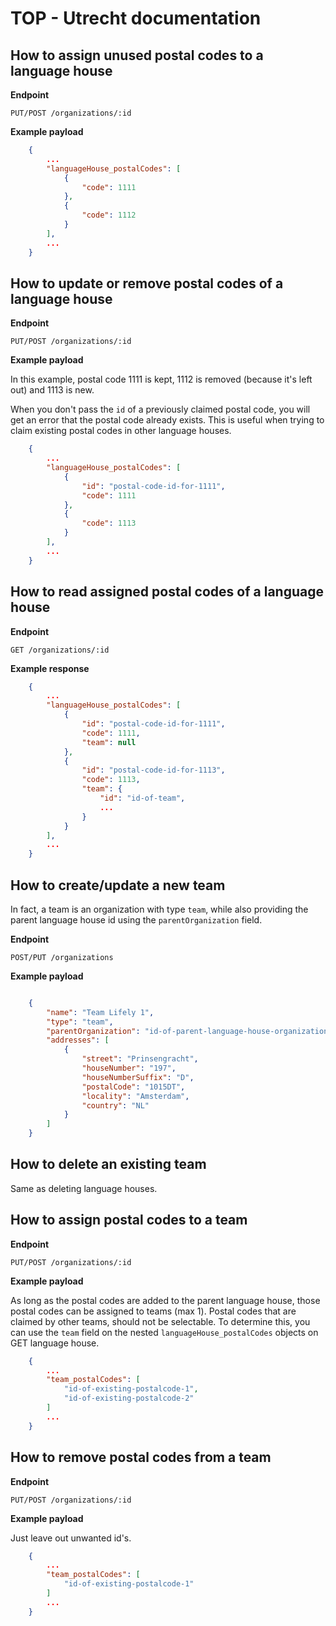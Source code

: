 # TOP - Utrecht documentation

## How to assign unused postal codes to a language house

**Endpoint**

    PUT/POST /organizations/:id

**Example payload**

```json
    {
        ...
        "languageHouse_postalCodes": [
            {
                "code": 1111
            },
            {
                "code": 1112
            }
        ],
        ...
    }
```

## How to update or remove postal codes of a language house

**Endpoint**

    PUT/POST /organizations/:id

**Example payload**

In this example, postal code 1111 is kept, 1112 is removed (because it's left out) and 1113 is new.

When you don't pass the `id` of a previously claimed postal code, you will get an error that the postal code already exists. This is useful when trying to claim existing postal codes in other language houses.

```json
    {
        ...
        "languageHouse_postalCodes": [
            {
                "id": "postal-code-id-for-1111",
                "code": 1111
            },
            {
                "code": 1113
            }
        ],
        ...
    }
```

## How to read assigned postal codes of a language house

**Endpoint**

    GET /organizations/:id

**Example response**

```json
    {
        ...
        "languageHouse_postalCodes": [
            {
                "id": "postal-code-id-for-1111",
                "code": 1111,
                "team": null
            },
            {
                "id": "postal-code-id-for-1113",
                "code": 1113,
                "team": {
                    "id": "id-of-team",
                    ...
                }
            }
        ],
        ...
    }
```

## How to create/update a new team

In fact, a team is an organization with type `team`, while also providing the parent language house id using the `parentOrganization` field.

**Endpoint**

    POST/PUT /organizations

**Example payload**

```json

    {
        "name": "Team Lifely 1",
        "type": "team",
        "parentOrganization": "id-of-parent-language-house-organization",
        "addresses": [
            {
                "street": "Prinsengracht",
                "houseNumber": "197",
                "houseNumberSuffix": "D",
                "postalCode": "1015DT",
                "locality": "Amsterdam",
                "country": "NL"
            }
        ]
    }

```

## How to delete an existing team

Same as deleting language houses.


## How to assign postal codes to a team

**Endpoint**

    PUT/POST /organizations/:id

**Example payload**

As long as the postal codes are added to the parent language house, those postal codes can be assigned to teams (max 1).
Postal codes that are claimed by other teams, should not be selectable. To determine this, you can use the `team` field on the nested `languageHouse_postalCodes` objects on GET language house.

```json
    {
        ...
        "team_postalCodes": [
            "id-of-existing-postalcode-1",
            "id-of-existing-postalcode-2"
        ]
        ...
    }
```

## How to remove postal codes from a team

**Endpoint**

    PUT/POST /organizations/:id

**Example payload**

Just leave out unwanted id's.

```json
    {
        ...
        "team_postalCodes": [
            "id-of-existing-postalcode-1"
        ]
        ...
    }
```
